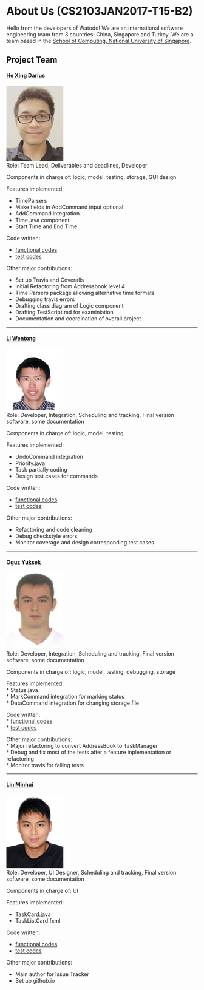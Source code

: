 # About Us (CS2103JAN2017-T15-B2)

Hello from the developers of Watodo! We are an international software engineering team from 3 countries: China, Singapore and Turkey. We are a team based in the [School of Computing, National University of Singapore](http://www.comp.nus.edu.sg).

## Project Team

#### [He Xing Darius](https://github.com/hesingon) <br>
<img src="images/hesingon.png" width="150"><br>
Role: Team Lead, Deliverables and deadlines, Developer <br>

Components in charge of: logic, model, testing, storage, GUI design<br>

Features implemented:<br>
   * TimeParsers<br>
   * Make fields in AddCommand input optional<br>
   * AddCommand integration<br>
   * Time.java component<br>
   * Start Time and End Time<br>

Code written: <br>
   * [functional codes](https://github.com/CS2103JAN2017-T15-B2/main/blob/master/collated/main/A0143873Y.md)<br>
   * [test codes](https://github.com/CS2103JAN2017-T15-B2/main/blob/master/collated/test/A0143873Y.md)<br>

Other major contributions:<br>
   * Set up Travis and Coveralls<br>
   * Initial Refactoring from Addressbook level 4<br>
   * Time Parsers package allowing alternative time formats<br>
   * Debugging travis errors<br>
   * Drafting class diagram of Logic component<br>
   * Drafting TestScript.md for examiniation
   * Documentation and coordination of overall project

-----

#### [Li Wentong](http://github.com/Wentong-DST) <br>
<img src="images/wentong.png" width="150"><br>
Role: Developer, Integration, Scheduling and tracking, Final version software, some documentation <br>

Components in charge of: logic, model, testing<br>

Features implemented: <br>
   * UndoCommand integration<br>
   * Priority.java<br>
   * Task partially coding<br>
   * Design test cases for commands<br>

Code written:<br>
   * [functional codes](https://github.com/CS2103JAN2017-T15-B2/main/blob/master/collated/main/A0119505J.md)<br>
   * [test codes](https://github.com/CS2103JAN2017-T15-B2/main/blob/master/collated/test/A0119505J.md)<br>

Other major contributions:<br>
   * Refactoring and code cleaning<br>
   * Debug checkstyle errors<br>
   * Monitor coverage and design corresponding test cases<br>

-----

#### [Oguz Yuksek](http://github.com/yuksek) <br>
<img src="images/OguzYuksek.png" width="150"><br>
Role: Developer, Integration, Scheduling and tracking, Final version software, some documentation <br>

Components in charge of: logic, model, testing, debugging, storage<br>

Features implemented: <br>
    * Status.java<br>
    * MarkCommand integration for marking status<br>
    * DataCommand integration for changing storage file<br>

Code written:<br>
    * [functional codes](https://github.com/CS2103JAN2017-T15-B2/main/blob/master/collated/main/A0164393Y.md)<br>
    * [test codes](https://github.com/CS2103JAN2017-T15-B2/main/blob/master/collated/test/A0164393Y.md)<br>

Other major contributions:<br>
    * Major refactoring to convert AddressBook to TaskManager<br>
    * Debug and fix most of the tests after a feature inplementation or refactoring<br>
    * Monitor travis for failing tests<br>

-----

#### [Lin Minhui](http://github.com/lmh1234) <br>
<img src="images/minhui.png" width="150"><br>
Role: Developer, UI Designer, Scheduling and tracking, Final version software, some documentation<br>

Components in charge of: UI<br>

Features implemented: <br>
   * TaskCard.java<br>
   * TaskListCard.fxml<br>

Code written:<br>
   * [functional codes](https://github.com/CS2103JAN2017-T15-B2/main/blob/master/collated/main/A0130138U.md)<br>
   * [test codes](https://github.com/CS2103JAN2017-T15-B2/main/blob/master/collated/test/A0130138U.md)<br>
   
Other major contributions:<br>
   * Main author for Issue Tracker<br>
   * Set up github.io<br>
   
